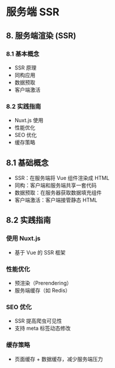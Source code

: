 # 服务端 SSR

## 8. 服务端渲染 (SSR)

### 8.1 基本概念
- SSR 原理
- 同构应用
- 数据预取
- 客户端激活

### 8.2 实践指南
- Nuxt.js 使用
- 性能优化
- SEO 优化
- 缓存策略 

## 8.1 基础概念
- SSR：在服务端将 Vue 组件渲染成 HTML
- 同构：客户端和服务端共享一套代码
- 数据预取：在服务器获取数据填充组件
- 客户端激活：客户端接管静态 HTML

## 8.2 实践指南

### 使用 Nuxt.js
- 基于 Vue 的 SSR 框架

### 性能优化
- 预渲染（Prerendering）
- 服务端缓存（如 Redis）

### SEO 优化
- SSR 提高爬虫可见性
- 支持 meta 标签动态修改

### 缓存策略
- 页面缓存 + 数据缓存，减少服务端压力
